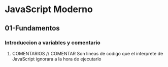 # JavaScript Moderno

## 01-Fundamentos

### Introduccion a variables y comentario

1. COMENTARIOS // COMENTAR
Son lineas de codigo que el interprete de JavaScript
ignorara a la hora de ejecutarlo